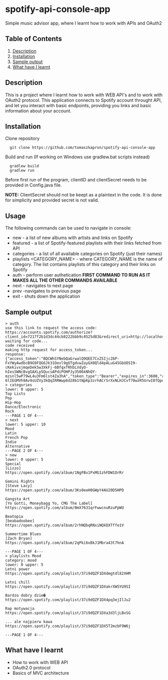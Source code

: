 # spotify-api-console-app
Simple music advisor app, where I learnt how to work with APIs and OAuth2


## Table of Contents
1. [Description](#description)
2. [Installation](#installation)
3. [Sample output](#sample-output)
4. [What have I learnt](#what-have-i-learnt)

## Description
This is a project where I learnt how to work with WEB API's and to work with OAuth2 protocol. This application connects to Spotify account throught API, and let you interact with basic endpoints, providing you links and basic information about your account.

## Installation
Clone repository
```
  git clone https://github.com/tomaszkapron/spotify-api-console-app
```

Build and run (If working on Windows use gradlew.bat scripts instead)
```
  gradlew build
  gradlew run
```

Before first run of the program, clientID and clientSecret needs to be provided  in Config.java file.

**NOTE:** ClientSecret should not be keept as a plaintext in the code. It is done for simplicity and provided secret is not valid.

## Usage

 The following commands can be used to navigate in console:

- new - a list of new albums with artists and links on Spotify
- featured - a list of Spotify-featured playlists with their links fetched from API
- categories - a list of all available categories on Spotify (just their names)
- playlists <CATEGORY_NAME> - where CATEGORY_NAME is the name of category. The list contains playlists of this category and their links on Spotify
- auth - perform user authetication **FIRST COMMAND TO RUN AS IT MAKES ALL THE OTHER COMMANDS AVAILABLE**
- next - navigates to next page
- prev -navigates to previous page
- exit - shuts down the application

## Sample output
```
> auth
use this link to request the access code:
https://accounts.spotify.com/authorize?client_id=7217f2b1d3dc44cb8222bbb9c4525d83&redirect_uri=http://localhost:8080&response_type=code
waiting for code...
code received
making http request for access_token...
response:
{"access_token":"BQCWhSYNebQaGrwalQ9QEE7CxZSIjc2bP-FxYWyAwdbcB9G9FQG6Jk31Oevl9gOTgdvwZayGX0Qld4pALuG45GbUOSI9-cKekivxjmqeDek5w3XkFj-6BfqxfRhbLVdyO-hIesSWNcBvgGAXLp5QucsAPdiPOHPJy3506kNhQY-mzsnl5wP79wL4u3Fm6lst4Za3hA","token_type":"Bearer","expires_in":3600,"refresh_token":"AQBp1f1RkWHlAb2XIsHW8m0tmDRETXFdfiEsUuBnqG5MqcUK5vUT-6lIEGMVh9Av9sUZVy3kQqIRRWwp6d28b1tNpKp3zrhACrSrXxNLHJCvT70wzR5UrwI0fQpdqYB0TSs"}
> categories
lower: 0 upper: 5
Top Lists
Pop
Hip-Hop
Dance/Electronic
Rock
---PAGE 1 OF 4---
> next
lower: 5 upper: 10
Mood
Latin
French Pop
Indie
Alternative
---PAGE 2 OF 4---
> new
lower: 0 upper: 5
Special
[Lizzo]
https://open.spotify.com/album/1NgFBv1PxMG1zhFDW1OrRr

Gemini Rights
[Steve Lacy]
https://open.spotify.com/album/3Ks0eeH0GWpY4AU20D5HPD

Gangsta Art
[Yo Gotti, Moneybagg Yo, CMG The Label]
https://open.spotify.com/album/0mX7631qrFwwcnuRzuPpWU

Beatopia
[beabadoobee]
https://open.spotify.com/album/2rhNQbqRNxiNQkDXTffe1V

Summertime Blues
[Zach Bryan]
https://open.spotify.com/album/2qPki6xBkJ1Mbra43t7hnA

---PAGE 1 OF 4---
> playlists Mood
category: mood
lower: 0 upper: 5
Letni power
https://open.spotify.com/playlist/37i9dQZF1DXdmgtdl82XHM

Letni chill
https://open.spotify.com/playlist/37i9dQZF1DXakrXW5YU9SI

Bardzo dobry dzie�
https://open.spotify.com/playlist/37i9dQZF1DX4pq3ejIlJu2

Rap motywacja
https://open.spotify.com/playlist/37i9dQZF1DXa3d3ljLBxSG

... ale najpierw kawa
https://open.spotify.com/playlist/37i9dQZF1DX5T2mzbF9W6j

---PAGE 1 OF 4---

```
## What have I learnt
* How to work with WEB API
* OAuth2.0 protocol
* Basics of MVC architecture
